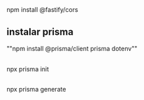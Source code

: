 ##
npm install @fastify/cors

## instalar prisma
""npm install @prisma/client prisma dotenv""

## 
npx prisma init

## 
npx prisma generate
